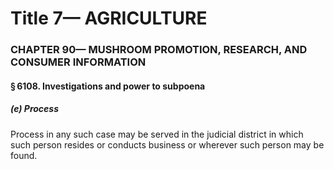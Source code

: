 
# Title 7— AGRICULTURE
### CHAPTER 90— MUSHROOM PROMOTION, RESEARCH, AND CONSUMER INFORMATION
#### § 6108. Investigations and power to subpoena
##### (e) Process

Process in any such case may be served in the judicial district in which such person resides or conducts business or wherever such person may be found.
